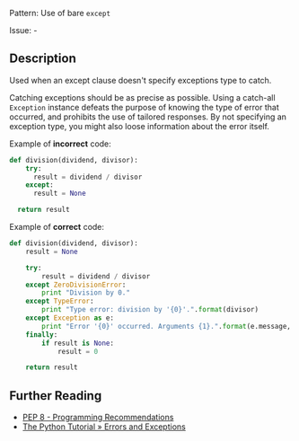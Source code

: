 Pattern: Use of bare `except`

Issue: -

## Description

Used when an except clause doesn't specify exceptions type to catch. 


Catching exceptions should be as precise as possible. Using a catch-all `Exception` instance defeats the purpose of knowing the type of error that occurred, and prohibits the use of tailored responses. By not specifying an exception type, you might also loose information about the error itself.


Example of **incorrect** code:

```python
def division(dividend, divisor):
    try:
      result = dividend / divisor
    except:
      result = None

  return result
```

Example of **correct** code:

```python
def division(dividend, divisor):
    result = None

    try:
        result = dividend / divisor
    except ZeroDivisionError:
        print "Division by 0."
    except TypeError:
        print "Type error: division by '{0}'.".format(divisor)
    except Exception as e:
        print "Error '{0}' occurred. Arguments {1}.".format(e.message, e.args)
    finally:
        if result is None:
            result = 0

    return result
```

## Further Reading

* [PEP 8 - Programming Recommendations](https://www.python.org/dev/peps/pep-0008/#programming-recommendations)
* [The Python Tutorial » Errors and Exceptions](https://docs.python.org/2/tutorial/errors.html)
